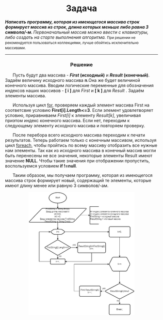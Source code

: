 <h1 align="center">Задача</h1>
<i><b>Написать программу, которая из имеющегося массива строк формирует массив из строк, длина которых меньше либо равна 3 символа/-м. </b>Первоначальный массив можно ввести с клавиатуры, либо создать на старте выполнения алгоритма.</i>
<small>При решении не рекомендуется пользоваться коллекциями, лучше обойтись исключительно массивами.</small>
<p><hr>
<h3 align="center">Решение</h3>
<p style="text-indent: 25px;">Пусть будут два массива - <b><i>First </i>(исходный)</b> и <b><i>Result </i>(конечный)</b>.
Задаём величину исходного массива <b>n</b>.Она же будет величиной конечного массива. Вводим логические переменные для обозначения индексов наших массивов - <b>[ i ]</b> для <i>First </i> и <b>[ k ]</b> для <i>Result </i>. Задаём элементы массива.
<p style="text-indent: 25px;">Используя цикл <u>for</u>, проверяем каждый элемент массива First на соответсвие условию <b>First[i].Length<=3</b>. Если элемент удовлетворяет условию, приравниваем <i>First[i]</i> к элементу <i>Result[k]</i>, увеличивая приэтом индекс конечного массива. Если нет, переходим к следующему элементу исходного массива и повторяем проверку. 
<p style="text-indent: 25px;">После перебора всего исходного массива переходим к печати результатов. Теперь работаем только с конечным массивом, используя цикл <u>foreach</u>, чтобы пройтись по всему массиву отобразить все нужные нам элементы. Так как из исходного массива в конечный массив могли быть перенесены не все значения, некоторые элементы Result имеют значение <b>NULL</b>. Чтобы такие значения при отображении пропустить, воспользуемся условием <b>if !=null</b>.
<p style="text-indent: 25px;">Таким образом, мы получаем программу, которая из имеющегося массива строк формирует новый, содержащий те элементы, которые имеют длину менее или равную 3 символов/-ам.
<p align="center">
  <img src="image\Itogovaya.jpg" width="350" title="Itogovaya.jpg">
</p>


